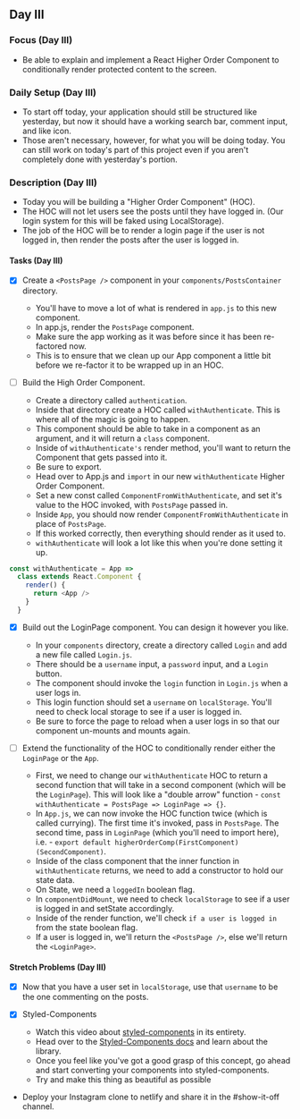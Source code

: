 ## Day III

### Focus (Day III)

- Be able to explain and implement a React Higher Order Component to conditionally render protected content to the screen.

### Daily Setup (Day III)

- To start off today, your application should still be structured like yesterday, but now it should have a working search bar, comment input, and like icon.
- Those aren't necessary, however, for what you will be doing today. You can still work on today's part of this project even if you aren't completely done with yesterday's portion.

### Description (Day III)

- Today you will be building a "Higher Order Component" (HOC).
- The HOC will not let users see the posts until they have logged in. (Our login system for this will be faked using LocalStorage).
- The job of the HOC will be to render a login page if the user is not logged in, then render the posts after the user is logged in.

#### Tasks (Day III)

- [x] Create a `<PostsPage />` component in your `components/PostsContainer` directory.

  - You'll have to move a lot of what is rendered in `app.js` to this new component.
  - In app.js, render the `PostsPage` component.
  - Make sure the app working as it was before since it has been re-factored now.
  - This is to ensure that we clean up our App component a little bit before we re-factor it to be wrapped up in an HOC.

- [ ] Build the High Order Component.

  - Create a directory called `authentication`.
  - Inside that directory create a HOC called `withAuthenticate`. This is where all of the magic is going to happen.
  - This component should be able to take in a component as an argument, and it will return a `class` component.
  - Inside of `withAuthenticate's` render method, you'll want to return the Component that gets passed into it.
  - Be sure to export.
  - Head over to App.js and `import` in our new `withAuthenticate` Higher Order Component.
  - Set a new const called `ComponentFromWithAuthenticate`, and set it's value to the HOC invoked, with `PostsPage` passed in.
  - Inside `App`, you should now render `ComponentFromWithAuthenticate` in place of `PostsPage`.
  - If this worked correctly, then everything should render as it used to.
  - `withAuthenticate` will look a lot like this when you're done setting it up.

```js
const withAuthenticate = App =>
  class extends React.Component {
    render() {
      return <App />
    }
  }
```

- [x] Build out the LoginPage component. You can design it however you like.

  - In your `components` directory, create a directory called `Login` and add a new file called `Login.js`.
  - There should be a `username` input, a `password` input, and a `Login` button.
  - The component should invoke the `login` function in `Login.js` when a user logs in.
  - This login function should set a `username` on `localStorage`. You'll need to check local storage to see if a user is logged in.
  - Be sure to force the page to reload when a user logs in so that our component un-mounts and mounts again.

- [ ] Extend the functionality of the HOC to conditionally render either the `LoginPage` or the `App`.

  - First, we need to change our `withAuthenticate` HOC to return a second function that will take in a second component (which will be the `LoginPage`). This will look like a "double arrow" function - `const withAuthenticate = PostsPage => LoginPage => {}`.
  - In `App.js`, we can now invoke the HOC function twice (which is called currying). The first time it's invoked, pass in `PostsPage`. The second time, pass in `LoginPage` (which you'll need to import here), i.e. - `export default higherOrderComp(FirstComponent)(SecondComponent)`.
  - Inside of the class component that the inner function in `withAuthenticate` returns, we need to add a constructor to hold our state data.
  - On State, we need a `loggedIn` boolean flag.
  - In `componentDidMount`, we need to check `localStorage` to see if a user is logged in and setState accordingly.
  - Inside of the render function, we'll check `if a user is logged in` from the state boolean flag.
  - If a user is logged in, we'll return the `<PostsPage />`, else we'll return the `<LoginPage>`.

#### Stretch Problems (Day III)

- [x] Now that you have a user set in `localStorage`, use that `username` to be the one commenting on the posts.
- [x] Styled-Components

  - Watch this video about [styled-components](https://youtu.be/bIK2NwoK9xk) in its entirety.
  - Head over to the [Styled-Components docs](https://www.styled-components.com/) and learn about the library.
  - Once you feel like you've got a good grasp of this concept, go ahead and start converting your components into styled-components.
  - Try and make this thing as beautiful as possible

- Deploy your Instagram clone to netlify and share it in the #show-it-off channel.

